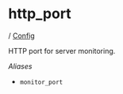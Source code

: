# http_port

/ [Config](../index.md) 

HTTP port for server monitoring.

*Aliases*
- `monitor_port`

